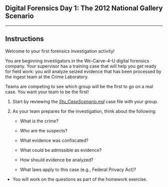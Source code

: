 ## Digital Forensics Day 1: The 2012 National Gallery Scenario
--------

## Instructions 

Welcome to your first forensics investigation activity! 

You are beginning investigators in the We-Carve-4-U digital forensics company. Your supervisor has a training case that will help you get ready for field work: you will analyze seized evidence that has been processed by the ingest team at the Crime Laboratory.

Teams are competing to see which group will be the first to go on a real case. You want your team to be the first! 

1. Start by reviewing the [*Stu_CaseScenario.md*](Activities/Stu_CaseScenario/The-2012-National-Gallery-Scenario.pdf) case file with your group.

2. As your team prepares for the investigation, think about the following:

   * What is the crime?

   * Who are the suspects?

   * What evidence was confiscated?

   * What could be admissible as evidence?

   * How should evidence be analyzed?

   * What laws apply to this case (e.g., Federal Privacy Act)?

* You will work on the questions as part of the homework exercise.
